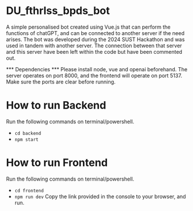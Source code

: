 # DU_fthrlss_bpds_bot
A simple personalised bot created using Vue.js that can perform the functions of chatGPT, and can be connected to another server if the need arises.
The bot was developed during the 2024 SUST Hackathon and was used in tandem with another server. The connection between that server and this server have been left within the code but have been commented out.

*** Dependencies ***
Please install node, vue and openai beforehand.
The server operates on port 8000, and the frontend will operate on port 5137. Make sure the ports are clear before running.

# How to run Backend
Run the following commands on terminal/powershell.
- `cd backend`
- `npm start`

# How to run Frontend
Run the following commands on terminal/powershell.
- `cd frontend`
- `npm run dev`
Copy the link provided in the console to your browser, and run. 
